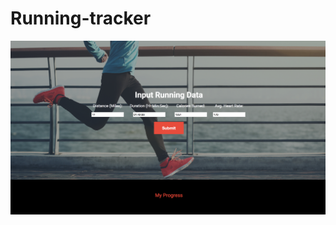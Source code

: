 # Running-tracker
![alt tag](https://github.com/Frcerv11/Running-tracker/blob/master/misc/homescreen.png)
